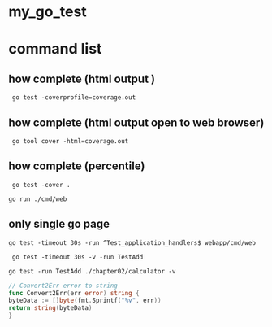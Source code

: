 # my_go_test

# command list 

## how complete (html output )

```  go test -coverprofile=coverage.out ```

## how complete (html output open to  web browser)

```  go tool cover -html=coverage.out ```

## how complete (percentile)

```  go test -cover . ```

``` go run ./cmd/web ```

##  only single go page

``` go test -timeout 30s -run ^Test_application_handlers$ webapp/cmd/web ```


``` go test -timeout 30s -v -run TestAdd```

``` go test -run TestAdd ./chapter02/calculator -v ```

```go 
// Convert2Err error to string
func Convert2Err(err error) string {
byteData := []byte(fmt.Sprintf("%v", err))
return string(byteData)
}
```